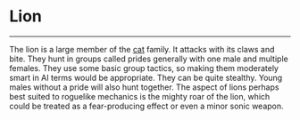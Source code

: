 # Lion

---

The lion is a large member of the [cat](cat.md) family. It attacks with its claws and bite. They hunt in groups called prides generally with one male and multiple females. They use some basic group tactics, so making them moderately smart in AI terms would be appropriate. They can be quite stealthy. Young males without a pride will also hunt together. The aspect of lions perhaps best suited to roguelike mechanics is the mighty roar of the lion, which could be treated as a fear-producing effect or even a minor sonic weapon.
